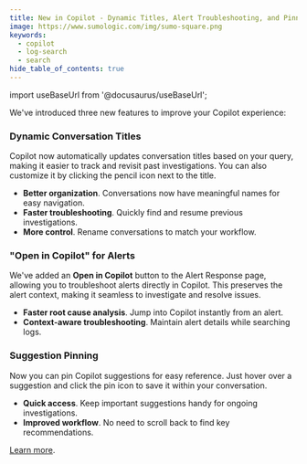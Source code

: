 ```yaml
---
title: New in Copilot - Dynamic Titles, Alert Troubleshooting, and Pinned Suggestions (Copilot)
image: https://www.sumologic.com/img/sumo-square.png
keywords:
  - copilot
  - log-search
  - search
hide_table_of_contents: true    
---
```


import useBaseUrl from '@docusaurus/useBaseUrl';



We've introduced three new features to improve your Copilot experience:  

### Dynamic Conversation Titles

Copilot now automatically updates conversation titles based on your query, making it easier to track and revisit past investigations. You can also customize it by clicking the pencil icon next to the title.  

* **Better organization**. Conversations now have meaningful names for easy navigation.  
* **Faster troubleshooting**. Quickly find and resume previous investigations.  
* **More control**. Rename conversations to match your workflow.  


### "Open in Copilot" for Alerts

We've added an **Open in Copilot** button to the Alert Response page, allowing you to troubleshoot alerts directly in Copilot. This preserves the alert context, making it seamless to investigate and resolve issues.

* **Faster root cause analysis**. Jump into Copilot instantly from an alert.  
* **Context-aware troubleshooting**. Maintain alert details while searching logs.  


### Suggestion Pinning

Now you can pin Copilot suggestions for easy reference. Just hover over a suggestion and click the pin icon to save it within your conversation.

* **Quick access**. Keep important suggestions handy for ongoing investigations.  
* **Improved workflow**. No need to scroll back to find key recommendations.

[Learn more](/docs/search/copilot).
